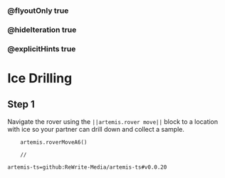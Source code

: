 ### @flyoutOnly true
### @hideIteration true
### @explicitHints true

# Ice Drilling

## Step 1
Navigate the rover using the ``||artemis.rover move||`` block to a location with ice so your partner can drill down and collect a sample.

```ghost
    artemis.roverMoveA6()
```
```template
    //
```

```package
artemis-ts=github:ReWrite-Media/artemis-ts#v0.0.20
```